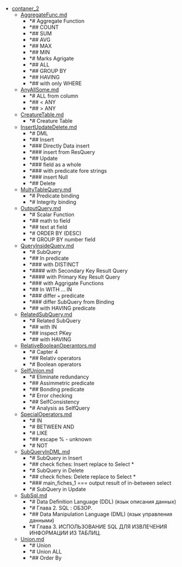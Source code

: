 - <a href = "E:\Node_projects\Node_Way\NBase\_Md\_Index\__Closer\_DB\_SQL\sql.ru_docs_sql\contaners\contaner_2\cat.contaner_2\dir.contaner_2.md">contaner_2</a>
    - <a href = "E:\Node_projects\Node_Way\NBase\_Md\_Index\__Closer\_DB\_SQL\sql.ru_docs_sql\contaners\contaner_2\AggregateFunc.md">AggregateFunc.md</a>
        - *# Aggregate Function
        - *## COUNT 
        - *## SUM
        - *## AVG
        - *## MAX
        - *## MIN
        - *# Marks Agrigate
        - *## ALL 
        - *## GROUP BY
        - *## HAVING
        - *## with only WHERE
    - <a href = "E:\Node_projects\Node_Way\NBase\_Md\_Index\__Closer\_DB\_SQL\sql.ru_docs_sql\contaners\contaner_2\AnyAllSome.md">AnyAllSome.md</a>
        - *# ALL from column
        - *## < ANY 
        - *## > ANY
    - <a href = "E:\Node_projects\Node_Way\NBase\_Md\_Index\__Closer\_DB\_SQL\sql.ru_docs_sql\contaners\contaner_2\CreatureTable.md">CreatureTable.md</a>
        - *# Creature Table
    - <a href = "E:\Node_projects\Node_Way\NBase\_Md\_Index\__Closer\_DB\_SQL\sql.ru_docs_sql\contaners\contaner_2\InsertUpdateDelete.md">InsertUpdateDelete.md</a>
        - *# DML
        - *## Insert
        - *### Directly Data insert
        - *### insert from ResQuery
        - *## Update
        - *### field as a whole
        - *### with predicate fore strings
        - *### insert Null
        - *## Delete
    - <a href = "E:\Node_projects\Node_Way\NBase\_Md\_Index\__Closer\_DB\_SQL\sql.ru_docs_sql\contaners\contaner_2\MultyTableQuery.md">MultyTableQuery.md</a>
        - *# Predicate binding
        - *# Integrity binding
    - <a href = "E:\Node_projects\Node_Way\NBase\_Md\_Index\__Closer\_DB\_SQL\sql.ru_docs_sql\contaners\contaner_2\OutputQuery.md">OutputQuery.md</a>
        - *# Scalar Function
        - *## math to field
        - *## text at field
        - *# ORDER BY (DESC)
        - *# GROUP BY number field
    - <a href = "E:\Node_projects\Node_Way\NBase\_Md\_Index\__Closer\_DB\_SQL\sql.ru_docs_sql\contaners\contaner_2\QueryInsideQuery.md">QueryInsideQuery.md</a>
        - *# SubQuery
        - *## In predicate
        - *### with DISTINCT
        - *#### with Secondary Key Result Query
        - *#### with Primary Key Result Query
        - *### with Aggrigate Functions
        - *## In WITH ... IN 
        - *### differ `=` predicate
        - *### differ SubQuery from Binding
        - *## with HAVING predicate
    - <a href = "E:\Node_projects\Node_Way\NBase\_Md\_Index\__Closer\_DB\_SQL\sql.ru_docs_sql\contaners\contaner_2\RelatedSubQuery.md">RelatedSubQuery.md</a>
        - *# Related SubQuery 
        - *## with IN
        - *## inspect PKey
        - *## with HAVING
    - <a href = "E:\Node_projects\Node_Way\NBase\_Md\_Index\__Closer\_DB\_SQL\sql.ru_docs_sql\contaners\contaner_2\RelativeBooleanOperantors.md">RelativeBooleanOperantors.md</a>
        - *# Capter 4
        - *## Relativ operators
        - *# Boolean operators
    - <a href = "E:\Node_projects\Node_Way\NBase\_Md\_Index\__Closer\_DB\_SQL\sql.ru_docs_sql\contaners\contaner_2\SelfUnion.md">SelfUnion.md</a>
        - *# Eliminate redundancy
        - *## Assimmetric predicate
        - *## Bonding predicate
        - *# Error checking
        - *## SelfConsistency
        - *# Analysis as SelfQuery
    - <a href = "E:\Node_projects\Node_Way\NBase\_Md\_Index\__Closer\_DB\_SQL\sql.ru_docs_sql\contaners\contaner_2\SpecialOperators.md">SpecialOperators.md</a>
        - *# IN 
        - *# BETWEEN AND
        - *# LIKE
        - *##   escape % - unknown
        - *# NOT 
    - <a href = "E:\Node_projects\Node_Way\NBase\_Md\_Index\__Closer\_DB\_SQL\sql.ru_docs_sql\contaners\contaner_2\SubQueryInDML.md">SubQueryInDML.md</a>
        - *# SubQuery in Insert
        - *## check fiches: Insert replace to Select * 
        - *# SubQuery in Delete
        - *## check fiches: Delete replace to Select *
        - *### main_fiches_1 === output result of in-between select
        - *# SubQuery in Update
    - <a href = "E:\Node_projects\Node_Way\NBase\_Md\_Index\__Closer\_DB\_SQL\sql.ru_docs_sql\contaners\contaner_2\SubSql.md">SubSql.md</a>
        - *# Data Definition Language (DDL) (язык описания данных) 
        - *# Глава 2. SQL : ОБЗОР.
        - *## Data Manipulation Language (DML) (язык управления данными)
        - *# Глава 3. ИСПОЛЬЗОВАНИЕ SQL ДЛЯ ИЗВЛЕЧЕНИЯ ИНФОРМАЦИИ ИЗ ТАБЛИЦ.
    - <a href = "E:\Node_projects\Node_Way\NBase\_Md\_Index\__Closer\_DB\_SQL\sql.ru_docs_sql\contaners\contaner_2\Union.md">Union.md</a>
        - *# Union
        - *# Union ALL
        - *## Order By 
